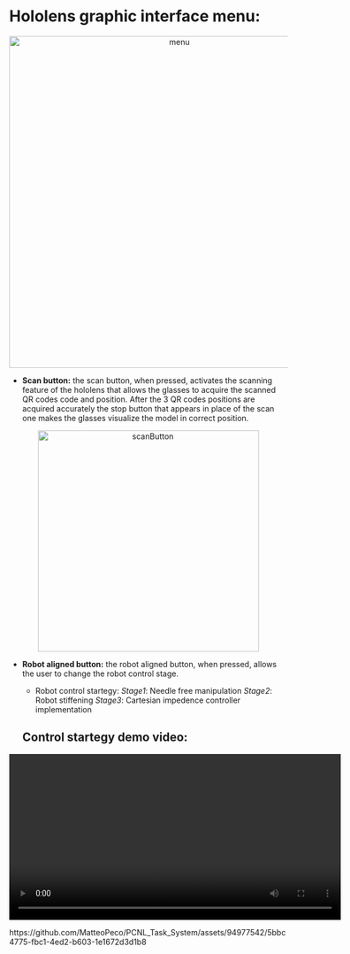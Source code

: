 # Hololens graphic interface menu:

<p align="center">
  <img src="https://github.com/MatteoPeco/PCNL_Task_System/assets/94977542/937e08c4-a6fb-4bbe-a4f7-0f25c481c1f0" alt="menu" width="600px">
</p>

- __Scan button:__ the scan button, when pressed, activates the scanning feature of the hololens that allows the glasses to acquire the scanned QR codes code and position. After the 3 QR codes positions are acquired accurately the stop button that appears in place of the scan one makes the glasses visualize the model in correct position.

<p align="center">
  <img src="https://github.com/MatteoPeco/PCNL_Task_System/assets/94977542/b79576a7-f6bc-4ef0-b8da-2cd35f1caec3" alt="scanButton" width="400px">
</p>

- __Robot aligned button:__ the robot aligned button, when pressed, allows the user to change the robot control stage.
  - Robot control startegy: 
    _Stage1_: Needle free manipulation
    _Stage2_: Robot stiffening 
    _Stage3_: Cartesian impedence controller implementation
    
  ## Control startegy demo video:
  
<p align="center">
  <video src="https://github.com/MatteoPeco/PCNL_Task_System/assets/94977542/5bbc4775-fbc1-4ed2-b603-1e1672d3d1b8" alt="menu" width="600px">
</p>
https://github.com/MatteoPeco/PCNL_Task_System/assets/94977542/5bbc4775-fbc1-4ed2-b603-1e1672d3d1b8

